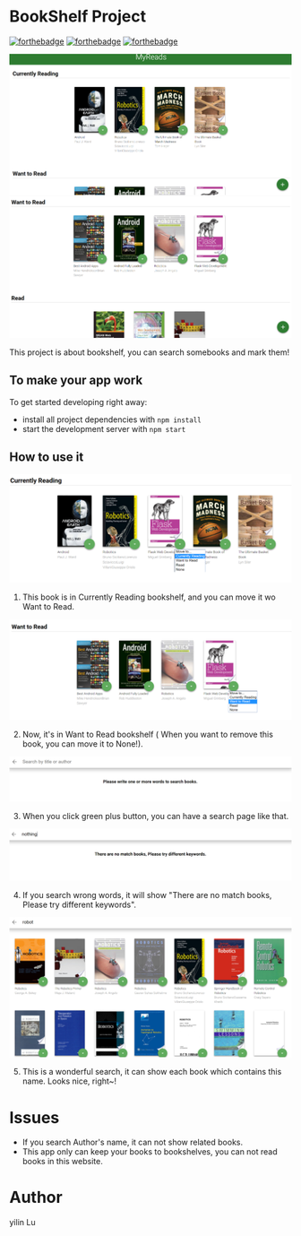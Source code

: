 # BookShelf Project

[![forthebadge](https://forthebadge.com/images/badges/made-with-javascript.svg)](https://forthebadge.com)
[![forthebadge](https://forthebadge.com/images/badges/ages-12.svg)](https://forthebadge.com)
[![forthebadge](https://forthebadge.com/images/badges/built-with-love.svg)](https://forthebadge.com)

![Img](https://github.com/QA0w0AQ/reactnd-project-myreads-starter/blob/master/reademeImg/%E5%BE%AE%E4%BF%A1%E6%88%AA%E5%9B%BE_20180622131237.png)
![Img](https://github.com/QA0w0AQ/reactnd-project-myreads-starter/blob/master/reademeImg/%E5%BE%AE%E4%BF%A1%E6%88%AA%E5%9B%BE_20180622131314.png)

This project is about bookshelf, you can search somebooks and mark them!

## To make your app work

To get started developing right away:

* install all project dependencies with `npm install`
* start the development server with `npm start`

## How to use it

![Img](reademeImg\微信截图_20180622124718.png)

1. This book is in Currently Reading bookshelf, and you can move it wo Want to Read.

![Img](reademeImg\微信截图_20180622124752.png)

2. Now, it's in Want to Read bookshelf ( When you want to remove this book, you can move it to None!).

![Img](reademeImg\微信截图_20180622125025.png)

3. When you click green plus button, you can have a search page like that.

![Img](reademeImg\微信截图_20180622125041.png)

4. If you search wrong words, it will show "There are no match books, Please try different keywords".

![Img](reademeImg\微信截图_20180622125103.png)

5. This is a wonderful search, it can show each book which contains this name. Looks nice, right~!

# Issues
* If you search Author's name, it can not show related books.
* This app only can keep your books to bookshelves, you can not read books in this website.

# Author
yilin Lu
